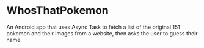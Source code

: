# WhosThatPokemon
An Android app that uses Async Task to fetch a list of the original 151 pokemon and their images from a website, then asks the user to guess their name.
